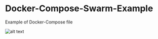 # Docker-Compose-Swarm-Example
Example of Docker-Compose file

![alt text](https://github.com/dockersamples/example-voting-app/blob/master/architecture.png)
